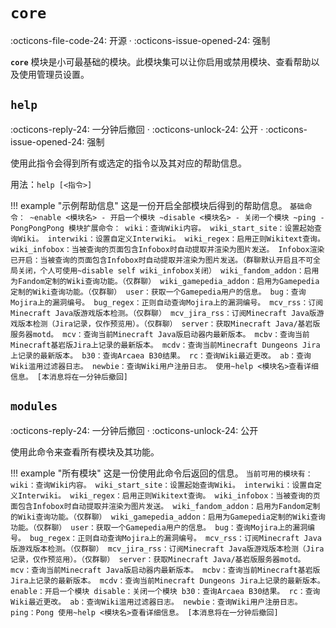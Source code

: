 # `core`

:octicons-file-code-24: 开源 ·
:octicons-issue-opened-24: 强制

**`core`** 模块是小可最基础的模块。此模块集可以让你启用或禁用模块、查看帮助以及使用管理员设置。

## `help`
:octicons-reply-24: 一分钟后撤回 ·
:octicons-unlock-24: 公开 ·
:octicons-issue-opened-24: 强制

使用此指令会得到所有或选定的指令以及其对应的帮助信息。

用法：`help [<指令>]`

!!! example "示例帮助信息"
    这是一份开启全部模块后得到的帮助信息。
    ```
    基础命令：
    ~enable <模块名> - 开启一个模块
    ~disable <模块名> - 关闭一个模块
    ~ping - PongPongPong
    模块扩展命令：
    wiki：查询Wiki内容。
    wiki_start_site：设置起始查询Wiki。
    interwiki：设置自定义Interwiki。
    wiki_regex：启用正则Wikitext查询。
    wiki_infobox：当被查询的页面包含Infobox时自动提取并渲染为图片发送。
    Infobox渲染已开启：当被查询的页面包含Infobox时自动提取并渲染为图片发送。（群聊默认开启且不可全局关闭，个人可使用~disable self wiki_infobox关闭）
    wiki_fandom_addon：启用为Fandom定制的Wiki查询功能。（仅群聊）
    wiki_gamepedia_addon：启用为Gamepedia定制的Wiki查询功能。（仅群聊）
    user：获取一个Gamepedia用户的信息。
    bug：查询Mojira上的漏洞编号。
    bug_regex：正则自动查询Mojira上的漏洞编号。
    mcv_rss：订阅Minecraft Java版游戏版本检测。（仅群聊）
    mcv_jira_rss：订阅Minecraft Java版游戏版本检测（Jira记录，仅作预览用）。（仅群聊）
    server：获取Minecraft Java/基岩版服务器motd。
    mcv：查询当前Minecraft Java版启动器内最新版本。
    mcbv：查询当前Minecraft基岩版Jira上记录的最新版本。
    mcdv：查询当前Minecraft Dungeons Jira上记录的最新版本。
    b30：查询Arcaea B30结果。
    rc：查询Wiki最近更改。
    ab：查询Wiki滥用过滤器日志。
    newbie：查询Wiki用户注册日志。
    使用~help <模块名>查看详细信息。
    [本消息将在一分钟后撤回]
    ```

## `modules`
:octicons-reply-24: 一分钟后撤回 ·
:octicons-unlock-24: 公开

使用此命令来查看所有模块及其功能。

!!! example "所有模块"
    这是一份使用此命令后返回的信息。
    ```
    当前可用的模块有：
    wiki：查询Wiki内容。
    wiki_start_site：设置起始查询Wiki。
    interwiki：设置自定义Interwiki。
    wiki_regex：启用正则Wikitext查询。
    wiki_infobox：当被查询的页面包含Infobox时自动提取并渲染为图片发送。
    wiki_fandom_addon：启用为Fandom定制的Wiki查询功能。（仅群聊）
    wiki_gamepedia_addon：启用为Gamepedia定制的Wiki查询功能。（仅群聊）
    user：获取一个Gamepedia用户的信息。
    bug：查询Mojira上的漏洞编号。
    bug_regex：正则自动查询Mojira上的漏洞编号。
    mcv_rss：订阅Minecraft Java版游戏版本检测。（仅群聊）
    mcv_jira_rss：订阅Minecraft Java版游戏版本检测（Jira记录，仅作预览用）。（仅群聊）
    server：获取Minecraft Java/基岩版服务器motd。
    mcv：查询当前Minecraft Java版启动器内最新版本。
    mcbv：查询当前Minecraft基岩版Jira上记录的最新版本。
    mcdv：查询当前Minecraft Dungeons Jira上记录的最新版本。
    enable：开启一个模块
    disable：关闭一个模块
    b30：查询Arcaea B30结果。
    rc：查询Wiki最近更改。
    ab：查询Wiki滥用过滤器日志。
    newbie：查询Wiki用户注册日志。
    ping：Pong
    使用~help <模块名>查看详细信息。
    [本消息将在一分钟后撤回]
    ```
